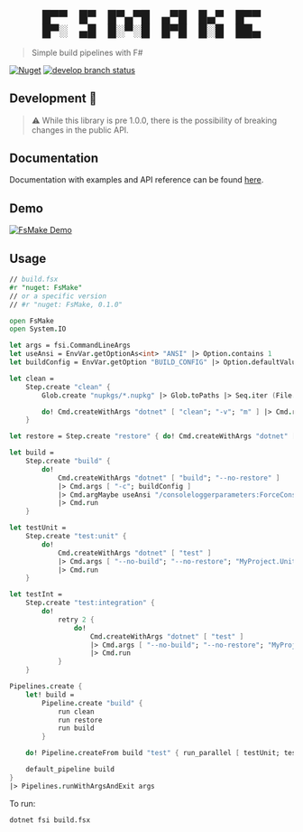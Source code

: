 <h2 align="center">
  █▀▀ █▀ █▀▄▀█ ▄▀█ █▄▀ █▀▀<br />
  █▀░ ▄█ █░▀░█ █▀█ █░█ ██▄
</h2>

> Simple build pipelines with F#

[![Nuget](https://img.shields.io/nuget/v/FsMake?style=flat-square)](https://www.nuget.org/packages/FsMake)
[![develop branch status](https://img.shields.io/github/workflow/status/seanamos/FsMake/Test%20incoming%20commits/develop?style=flat-square)](https://github.com/seanamos/FsMake/actions/workflows/test.yml?query=branch%3Adevelop+)

## Development 🚧

> ⚠ While this library is pre 1.0.0, there is the possibility of breaking changes in the public API.

## Documentation

Documentation with examples and API reference can be found [here](https://seanamos.github.io/FsMake/).

## Demo

[![FsMake Demo](https://user-images.githubusercontent.com/10598927/162595619-df03188b-a0ad-4efd-b9c5-6d68730c2efd.png)](https://asciinema.org/a/x9sSRWYgWDRfRr1xYdClANUSK)

## Usage

```fsharp
// build.fsx
#r "nuget: FsMake"
// or a specific version
// #r "nuget: FsMake, 0.1.0"

open FsMake
open System.IO

let args = fsi.CommandLineArgs
let useAnsi = EnvVar.getOptionAs<int> "ANSI" |> Option.contains 1
let buildConfig = EnvVar.getOption "BUILD_CONFIG" |> Option.defaultValue "Debug"

let clean =
    Step.create "clean" {
        Glob.create "nupkgs/*.nupkg" |> Glob.toPaths |> Seq.iter (File.Delete)

        do! Cmd.createWithArgs "dotnet" [ "clean"; "-v"; "m" ] |> Cmd.run
    }

let restore = Step.create "restore" { do! Cmd.createWithArgs "dotnet" [ "restore" ] |> Cmd.run }

let build =
    Step.create "build" {
        do!
            Cmd.createWithArgs "dotnet" [ "build"; "--no-restore" ]
            |> Cmd.args [ "-c"; buildConfig ]
            |> Cmd.argMaybe useAnsi "/consoleloggerparameters:ForceConsoleColor"
            |> Cmd.run
    }

let testUnit =
    Step.create "test:unit" {
        do!
            Cmd.createWithArgs "dotnet" [ "test" ]
            |> Cmd.args [ "--no-build"; "--no-restore"; "MyProject.UnitTests" ]
            |> Cmd.run
    }

let testInt =
    Step.create "test:integration" {
        do!
            retry 2 {
                do!
                    Cmd.createWithArgs "dotnet" [ "test" ]
                    |> Cmd.args [ "--no-build"; "--no-restore"; "MyProject.IntegrationTests" ]
                    |> Cmd.run
            }
    }

Pipelines.create {
    let! build =
        Pipeline.create "build" {
            run clean
            run restore
            run build
        }

    do! Pipeline.createFrom build "test" { run_parallel [ testUnit; testInt ] }

    default_pipeline build
}
|> Pipelines.runWithArgsAndExit args
```

To run:
```sh
dotnet fsi build.fsx
```
